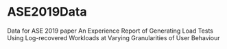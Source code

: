 # ASE2019Data
Data for ASE 2019 paper An Experience Report of Generating Load Tests Using Log-recovered Workloads at Varying Granularities of User Behaviour 
